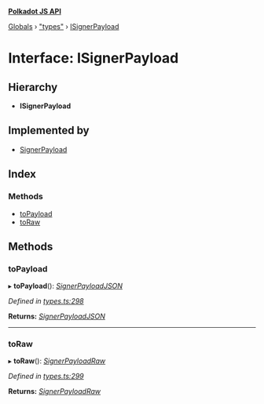 **[Polkadot JS API](../README.md)**

[Globals](../globals.md) › [&quot;types&quot;](../modules/_types_.md) › [ISignerPayload](_types_.isignerpayload.md)

# Interface: ISignerPayload

## Hierarchy

* **ISignerPayload**

## Implemented by

* [SignerPayload](../classes/_primitive_extrinsic_signerpayload_.signerpayload.md)

## Index

### Methods

* [toPayload](_types_.isignerpayload.md#topayload)
* [toRaw](_types_.isignerpayload.md#toraw)

## Methods

###  toPayload

▸ **toPayload**(): *[SignerPayloadJSON](_types_.signerpayloadjson.md)*

*Defined in [types.ts:298](https://github.com/polkadot-js/api/blob/587c988/packages/types/src/types.ts#L298)*

**Returns:** *[SignerPayloadJSON](_types_.signerpayloadjson.md)*

___

###  toRaw

▸ **toRaw**(): *[SignerPayloadRaw](_types_.signerpayloadraw.md)*

*Defined in [types.ts:299](https://github.com/polkadot-js/api/blob/587c988/packages/types/src/types.ts#L299)*

**Returns:** *[SignerPayloadRaw](_types_.signerpayloadraw.md)*
